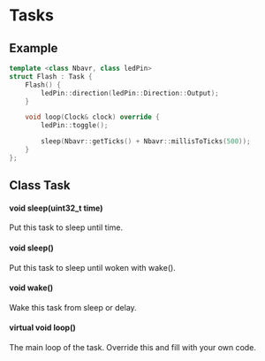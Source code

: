 # Tasks
## Example
```c++
template <class Nbavr, class ledPin>
struct Flash : Task {
    Flash() {
        ledPin::direction(ledPin::Direction::Output);
    }

    void loop(Clock& clock) override {
        ledPin::toggle();

        sleep(Nbavr::getTicks() + Nbavr::millisToTicks(500));
    }
};
```
## Class Task
#### void **sleep**(uint32_t time)
Put this task to sleep until time.
#### void **sleep**()
Put this task to sleep until woken with wake().
#### void **wake**()
Wake this task from sleep or delay.
#### virtual void **loop**()
The main loop of the task. Override this and fill with your own code.

